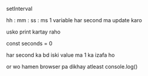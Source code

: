 setInterval

hh : mm : ss : ms
1 variable 
har second ma update karo 

usko print kartay raho 

const seconds = 0

har second ka bd iski value ma 1 ka izafa ho 

or wo hamen browser pa dikhay atleast console.log()

